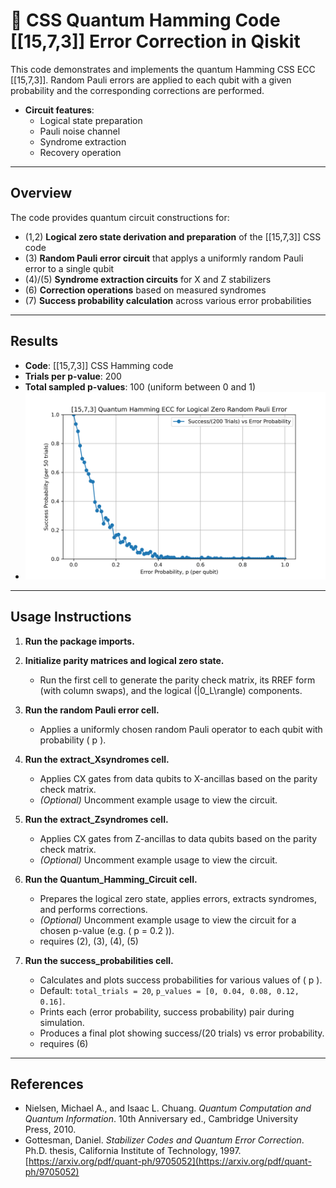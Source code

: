 # 🧩 CSS Quantum Hamming Code [[15,7,3]] Error Correction in Qiskit

This code demonstrates and implements the quantum Hamming CSS ECC [[15,7,3]]. Random Pauli errors are applied to each qubit with a given probability and the corresponding corrections are performed.

- **Circuit features**:
  - Logical state preparation  
  - Pauli noise channel  
  - Syndrome extraction  
  - Recovery operation
---

## Overview

The code provides quantum circuit constructions for:

- (1,2) **Logical zero state derivation and preparation** of the [[15,7,3]] CSS code  
- (3) **Random Pauli error circuit** that applys a uniformly random Pauli error to a single qubit
- (4)/(5) **Syndrome extraction circuits** for X and Z stabilizers  
- (6) **Correction operations** based on measured syndromes  
- (7) **Success probability calculation** across various error probabilities

---

## Results

- **Code**: [[15,7,3]] CSS Hamming code  
- **Trials per p-value**: 200  
- **Total sampled p-values**: 100 (uniform between 0 and 1)
- ![Quantum Hamming Code Success Plot](Quantum_Hamming_Success.png)

---

## Usage Instructions

1. **Run the package imports.**

2. **Initialize parity matrices and logical zero state.**  
   - Run the first cell to generate the parity check matrix, its RREF form (with column swaps), and the logical \(|0_L\rangle\) components.

3. **Run the random Pauli error cell.**  
   - Applies a uniformly chosen random Pauli operator to each qubit with probability \( p \).

4. **Run the extract_Xsyndromes cell.**  
   - Applies CX gates from data qubits to X-ancillas based on the parity check matrix.  
   - *(Optional)* Uncomment example usage to view the circuit.

5. **Run the extract_Zsyndromes cell.**  
   - Applies CX gates from Z-ancillas to data qubits based on the parity check matrix.  
   - *(Optional)* Uncomment example usage to view the circuit.

6. **Run the Quantum_Hamming_Circuit cell.**  
   - Prepares the logical zero state, applies errors, extracts syndromes, and performs corrections.  
   - *(Optional)* Uncomment example usage to view the circuit for a chosen p-value (e.g. \( p = 0.2 \)).
   - requires (2), (3), (4), (5)

7. **Run the success_probabilities cell.**  
   - Calculates and plots success probabilities for various values of \( p \).  
   - Default: `total_trials = 20`, `p_values = [0, 0.04, 0.08, 0.12, 0.16]`.  
   - Prints each (error probability, success probability) pair during simulation.  
   - Produces a final plot showing success/(20 trials) vs error probability.
   - requires (6)

---

## References

- Nielsen, Michael A., and Isaac L. Chuang. *Quantum Computation and Quantum Information*. 10th Anniversary ed., Cambridge University Press, 2010.
- Gottesman, Daniel. *Stabilizer Codes and Quantum Error Correction*. Ph.D. thesis, California Institute of Technology, 1997.  
  [https://arxiv.org/pdf/quant-ph/9705052](https://arxiv.org/pdf/quant-ph/9705052)
